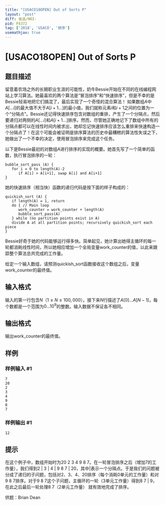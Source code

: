 ```yaml
---
title: "[USACO18OPEN] Out of Sorts P"
layout: "post"
diff: 省选/NOI-
pid: P4372
tag: ['2018', 'USACO', '排序']
usemathjax: true
---
```


# [USACO18OPEN] Out of Sorts P
## 题目描述

留意着农场之外的长期职业生涯的可能性，奶牛Bessie开始在不同的在线编程网站上学习算法。她最喜欢的两个算法是“冒泡排序”和“快速排序”，但是不幸的是Bessie轻易地把它们搞混了，最后实现了一个奇怪的混合算法！
如果数组$A$中$A[...i]$的最大值不大于$A[i+1 \ldots]$的最小值，我们就称元素$i$和$i+1$之间的位置为一个“分隔点”。Bessie还记得快速排序包含对数组的重排，产生了一个分隔点，然后要递归对两侧的$A[...i]$和$A[i+1 \ldots]$排序。然而，尽管她正确地记下了数组中所有的分隔点都可以在线性时间内被求出，她却忘记快速排序应该怎么重排来快速构造一个分隔点了！在这个可能会被证明是排序算法的历史中最糟糕的算法性失误之下，她做出了一个不幸的决定，使用冒泡排序来完成这个任务。

以下是Bessie最初的对数组$A$进行排序的实现的概要。她首先写了一个简单的函数，执行冒泡排序的一轮：

```
bubble_sort_pass (A) {
   for i = 0 to length(A)-2
      if A[i] > A[i+1], swap A[i] and A[i+1]
}
```
她的快速排序（相当快）函数的递归代码是按下面的样子构成的：

```
quickish_sort (A) {
   if length(A) = 1, return
   do { // Main loop
      work_counter = work_counter + length(A)
      bubble_sort_pass(A)
   } while (no partition points exist in A) 
   divide A at all partition points; recursively quickish_sort each piece
}
```
Bessie好奇于她的代码能够运行得多快。简单起见，她计算出她得主循环的每一轮都消耗线性时间，所以她相应增加一个全局变量work_counter的值，以此来跟踪整个算法总共完成的工作量。

给定一个输入数组，请预测quickish_sort函数接收这个数组之后，变量work_counter的最终值。
## 输入格式

输入的第一行包含$N$（$1 \leq N \leq 100,000$）。接下来$N$行描述了$A[0] \ldots A[N-1]$，每个数都是一个范围为$0 \ldots 10^9$的整数。输入数据不保证各不相同。
## 输出格式

输出work_counter的最终值。
## 样例

### 样例输入 #1
```
7
20
2
3
4
9
8
7
```
### 样例输出 #1
```
12

```
## 提示

在这个例子中，数组开始时为20 2 3 4 9 8 7。在一轮冒泡排序之后（增加7的工作量），我们得到2 | 3 | 4 | 9 8 7 | 20，其中|表示一个分隔点。于是我们的问题被分成了递归的子问题，包括对2、3、4、20排序（每个消耗0单元的工作量）和对9 8 7排序。对于9 8 7这个子问题，主循环的一轮（3单元工作量）得到8 7 | 9，在此之后最后一轮处理8 7（2单元工作量） 就有效地完成了排序。

供题：Brian Dean
